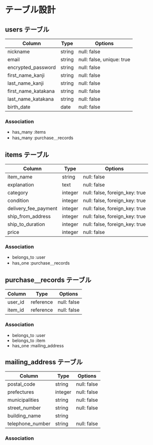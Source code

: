 # テーブル設計

## users テーブル

| Column              | Type   | Options                   |
| ------------------- | ------ | ------------------------- |
| nickname            | string | null: false               |
| email               | string | null: false, unique: true |
| encrypted_password  | string | null: false               |
| first_name_kanji    | string | null: false               |
| last_name_kanji     | string | null: false               |
| first_name_katakana | string | null: false               |
| last_name_katakana  | string | null: false               |
| birth_date          | date   | null: false               |

### Association

- has_many :items
- has_many :purchase＿records



## items テーブル

| Column               | Type    | Options                        |
| -------------------- | ------- | ------------------------------ |
| item_name            | string  | null: false                    |
| explanation          | text    | null: false                    |
| category             | integer | null: false, foreign_key: true |
| condition            | integer | null: false, foreign_key: true |
| delivery_fee_payment | integer | null: false, foreign_key: true |
| ship_from_address    | integer | null: false, foreign_key: true |
| ship_to_duration     | integer | null: false, foreign_key: true |
| price                | integer | null: false                    |

### Association

- belongs_to :user
- has_one :purchase＿records



## purchase＿records テーブル

| Column  | Type      | Options     |
| ------- | --------- | ----------- |
| user_id | reference | null: false |
| item_id | reference | null: false |

### Association

- belongs_to :user
- belongs_to :item
- has_one :mailing_address



## mailing_address テーブル

| Column           | Type    | Options     |
| -----------------| ------- | ----------- |
| postal_code      | string  | null: false |
| prefectures      | integer | null: false |
| municipalities   | string  | null: false |
| street_number    | string  | null: false |
| building_name    | string  |             |
| telephone_number | string  | null: false |

### Association

<!-- has_one :user -->
<!-- has_one :item -->